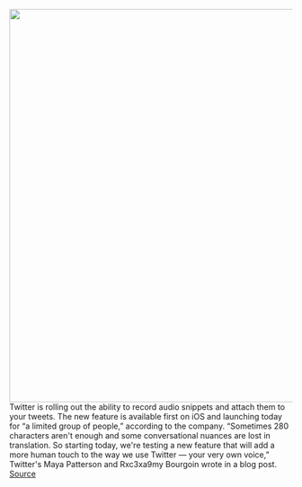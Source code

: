 <img src='https://cdn.vox-cdn.com/thumbor/HhrDNtweE4CkIgLfE7AX9nyZCJI=/0x0:1295x859/1200x800/filters:focal(550x365:756x571)/cdn.vox-cdn.com/uploads/chorus_image/image/66947515/twitter_voice_pano.0.jpg' width='700px' /><br/>
Twitter is rolling out the ability to record audio snippets and attach them to your tweets. The new feature is available first on iOS and launching today for “a limited group of people,” according to the company. “Sometimes 280 characters aren't enough and some conversational nuances are lost in translation. So starting today, we're testing a new feature that will add a more human touch to the way we use Twitter — your very own voice,” Twitter's Maya Patterson and Rxc3xa9my Bourgoin wrote in a blog post.
<a href='https://www.theverge.com/2020/6/17/21294481/twitter-audio-tweets-now-available-iphone-ios'> Source <a/>